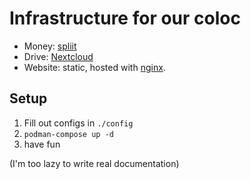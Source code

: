 # Infrastructure for our coloc

* Money: [spliit](https://spliit.app/) 
* Drive: [Nextcloud](https://nextcloud.com/)
* Website: static, hosted with [nginx](https://nginx.org).

## Setup

1. Fill out configs in `./config`
1. `podman-compose up -d`
1. have fun

(I'm too lazy to write real documentation)

